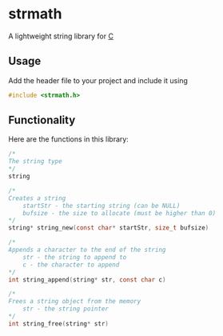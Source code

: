 # strmath
A lightweight string library for [C](https://en.wikipedia.org/wiki/C_(programming_language))

## Usage
Add the header file to your project and include it using
```c
#include <strmath.h>
```

## Functionality
Here are the functions in this library:
```c
/*
The string type
*/
string

/*
Creates a string
    startStr - the starting string (can be NULL)
    bufsize - the size to allocate (must be higher than 0)
*/
string* string_new(const char* startStr, size_t bufsize)

/*
Appends a character to the end of the string
    str - the string to append to
    c - the character to append
*/
int string_append(string* str, const char c)

/*
Frees a string object from the memory
    str - the string pointer
*/
int string_free(string* str)
```